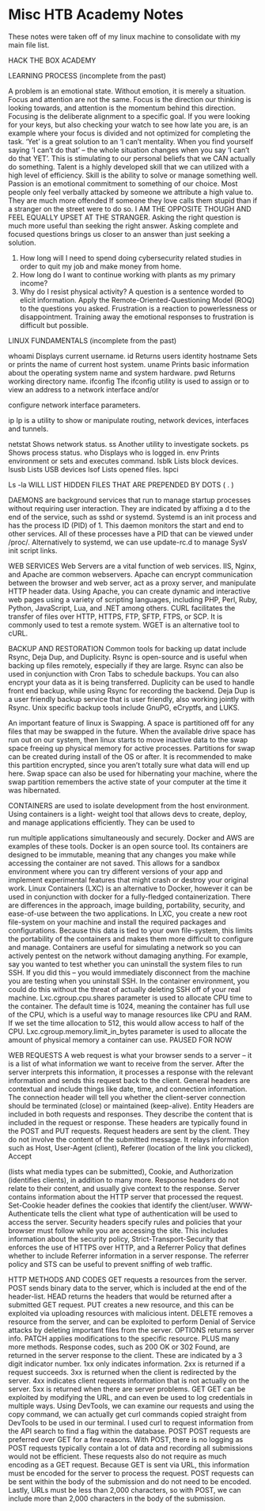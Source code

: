 # Misc HTB Academy Notes 

These notes were taken off of my linux machine to consolidate with my main file list.

HACK THE BOX ACADEMY

LEARNING PROCESS (incomplete from the past)

A problem is an emotional state. Without emotion, it is merely a situation.
Focus and attention are not the same. Focus is the direction our thinking is looking towards, and attention
is the momentum behind this direction. Focusing is the deliberate alignment to a specific goal. If you
were looking for your keys, but also checking your watch to see how late you are, is an example where
your focus is divided and not optimized for completing the task.
‘Yet’ is a great solution to an ‘I can’t mentality. When you find yourself saying ‘I can’t do that’ – the
whole situation changes when you say ‘I can’t do that YET’. This is stimulating to our personal beliefs
that we CAN actually do something.
Talent is a highly developed skill that we can utilized with a high level of efficiency.
Skill is the ability to solve or manage something well.
Passion is an emotional commitment to something of our choice.
Most people only feel verbally attacked by someone we attribute a high value to. They are much more
offended If someone they love calls them stupid than if a stranger on the street were to do so. I AM THE
OPPOSITE THOUGH AND FEEL EQUALLY UPSET AT THE STRANGER.
Asking the right question is much more useful than seeking the right answer. Asking complete and
focused questions brings us closer to an answer than just seeking a solution.
1. How long will I need to spend doing cybersecurity related studies in order to quit my job and
make money from home.
2. How long do I want to continue working with plants as my primary income?
3. Why do I resist physical activity?
A question is a sentence worded to elicit information.
Apply the Remote-Oriented-Questioning Model (ROQ) to the questions you asked.
Frustration is a reaction to powerlessness or disappointment. Training away the emotional responses to
frustration is difficult but possible.

LINUX FUNDAMENTALS (incomplete from the past)

whoami Displays current username.
id Returns users identity
hostname Sets or prints the name of current host system.
uname Prints basic information about the operating system name and system hardware.
pwd Returns working directory name.
ifconfig The ifconfig utility is used to assign or to view an address to a network interface and/or

configure network interface parameters.

ip Ip is a utility to show or manipulate routing, network devices, interfaces and tunnels.

netstat Shows network status.
ss Another utility to investigate sockets.
ps Shows process status.
who Displays who is logged in.
env Prints environment or sets and executes command.
lsblk Lists block devices.
lsusb Lists USB devices
lsof Lists opened files.
lspci

Ls -la WILL LIST HIDDEN FILES THAT ARE PREPENDED BY DOTS ( . )

DAEMONS are background services that run to manage startup processes without requiring user
interaction. They are indicated by affixing a d to the end of the service, such as sshd or systemd.
Systemd is an init process and has the process ID (PID) of 1. This daemon monitors the start and end to
other services. All of these processes have a PID that can be viewed under /proc/. Alternatively to
systemd, we can use update-rc.d to manage SysV init script links.

WEB SERVICES
Web Servers are a vital function of web services. IIS, Nginx, and Apache are common webservers.
Apache can encrypt communication between the browser and web server, act as a proxy server, and
manipulate HTTP header data. Using Apache, you can create dynamic and interactive web pages using a
variety of scripting languages, including PHP, Perl, Ruby, Python, JavaScript, Lua, and .NET among
others.
CURL facilitates the transfer of files over HTTP, HTTPS, FTP, SFTP, FTPS, or SCP. It is commonly used
to test a remote system.
WGET is an alternative tool to cURL.

BACKUP AND RESTORATION
Common tools for backing up datat include Rsync, Deja Dup, and Duplicity.
Rsync is open-source and is useful when backing up files remotely, especially if they are large. Rsync can
also be used in conjunction with Cron Tabs to schedule backups. You can also encrypt your data as it is
being transferred.
Duplicity can be used to handle front end backup, while using Rsync for recording the backend.
Deja Dup is a user friendly backup service that is user friendly, also working jointly with Rsync.
Unix specific backup tools include GnuPG, eCryptfs, and LUKS.

An important feature of linux is Swapping. A space is partitioned off for any files that may be swapped in
the future. When the available drive space has run out on our system, then linux starts to move inactive
data to the swap space freeing up physical memory for active processes. Partitions for swap can be
created during install of the OS or after. It is recommended to make this partition encrypted, since you
aren’t totally sure what data will end up here. Swap space can also be used for hibernating your machine,
where the swap partition remembers the active state of your computer at the time it was hibernated.

CONTAINERS are used to isolate development from the host environment. Using containers is a light-
weight tool that allows devs to create, deploy, and manage applications efficiently. They can be used to

run multiple applications simultaneously and securely. Docker and AWS are examples of these tools.
Docker is an open source tool. Its containers are designed to be immutable, meaning that any changes
you make while accessing the container are not saved. This allows for a sandbox environment where you
can try different versions of your app and implement experimental features that might crash or destroy
your original work.
Linux Containers (LXC) is an alternative to Docker, however it can be used in conjunction with docker
for a fully-fledged containerization. There are differences in the approach, image building, portability,
security, and ease-of-use between the two applications. In LXC, you create a new root file-system on
your machine and install the required packages and configurations. Because this data is tied to your own
file-system, this limits the portability of the containers and makes them more difficult to configure and
manage.
Containers are useful for simulating a network so you can actively pentest on the network without
damaging anything. For example, say you wanted to test whether you can uninstall the system files to run
SSH. If you did this – you would immediately disconnect from the machine you are testing when you
uninstall SSH. In the container environment, you could do this without the threat of actually deleting
SSH off of your real machine.
Lxc.cgroup.cpu.shares parameter is used to allocate CPU time to the container. The default time is 1024,
meaning the container has full use of the CPU, which is a useful way to manage resources like CPU and
RAM. If we set the time allocation to 512, this would allow access to half of the CPU.
Lxc.cgroup.memory.limit_in_bytes parameter is used to allocate the amount of physical memory a
container can use.
PAUSED FOR NOW

WEB REQUESTS
A web request is what your browser sends to a server – it is a list of what information we want to receive
from the server. After the server interprets this information, it processes a response with the relevant
information and sends this request back to the client.
General headers are contextual and include things like date, time, and connection information. The
connection header will tell you whether the client-server connection should be terminated (close) or
maintained (keep-alive).
Entity Headers are included in both requests and responses. They describe the content that is included in
the request or response. These headers are typically found in the POST and PUT requests.
Request headers are sent by the client. They do not involve the content of the submitted message. It
relays information such as Host, User-Agent (client), Referer (location of the link you clicked), Accept

(lists what media types can be submitted), Cookie, and Authorization (identifies clients), in addition to
many more.
Response headers do not relate to their content, and usually give context to the response. Server contains
information about the HTTP server that processed the request. Set-Cookie header defines the cookies that
identify the client/user. WWW-Authenticate tells the client what type of authentication will be used to
access the server.
Security headers specify rules and policies that your browser must follow while you are accessing the
site. This includes information about the security policy, Strict-Transport-Security that enforces the use of
HTTPS over HTTP, and a Referrer Policy that defines whether to include Referrer information in a server
response. The referrer policy and STS can be useful to prevent sniffing of web traffic.

HTTP METHODS AND CODES
GET requests a resources from the server.
POST sends binary data to the server, which is included at the end of the header-list.
HEAD returns the headers that would be returned after a submitted GET request.
PUT creates a new resource, and this can be exploited via uploading resources with malicious intent.
DELETE removes a resource from the server, and can be exploited to perform Denial of Service attacks
by deleting important files from the server.
OPTIONS returns server info.
PATCH applies modifications to the specific resource.
PLUS many more methods.
Response codes, such as 200 OK or 302 Found, are returned in the server response to the client. These
are indicated by a 3 digit indicator number.
1xx only indicates information.
2xx is returned if a request succeeds.
3xx is returned when the client is redirected by the server.
4xx indicates client requests information that is not actually on the server.
5xx is returned when there are server problems.
GET
GET can be exploited by modifying the URL, and can even be used to log credentials in multiple ways.
Using DevTools, we can examine our requests and using the copy command, we can actually get curl
commands copied straight from DevTools to be used in our terminal. I used curl to request information
from the API search to find a flag within the database.
POST
POST requests are preferred over GET for a few reasons. With POST, there is no logging as POST
requests typically contain a lot of data and recording all submissions would not be efficient. These
requests also do not require as much encoding as a GET request. Because GET is sent via URL, this
information must be encoded for the server to process the request. POST requests can be sent within the
body of the submission and do not need to be encoded. Lastly, URLs must be less than 2,000 characters,
so with POST, we can include more than 2,000 characters in the body of the submission.
